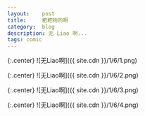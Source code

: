 ```yaml
---
layout:    post
title:     粑粑狗的啊
category:  blog
description: 无 Liao 啊...
tags: comic
---
```

{:.center}
![无Liao啊]({{ site.cdn }}/1/6/1.png)

{:.center}
![无Liao啊]({{ site.cdn }}/1/6/2.png)

{:.center}
![无Liao啊]({{ site.cdn }}/1/6/3.png)

{:.center}
![无Liao啊]({{ site.cdn }}/1/6/4.png)